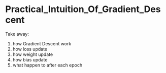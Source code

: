 # Practical_Intuition_Of_Gradient_Descent
Take away:
  1. how Gradient Descent work
  2. how loss update
  3. how weight update
  4. how bias update
  5. what happen to after each epoch

